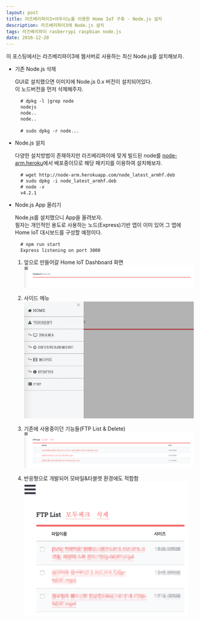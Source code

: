 ```yaml
--- 
layout: post
title: 라즈베리파이3+아두이노를 이용한 Home IoT 구축 - Node.js 설치
description: 라즈베리파이3에 Node.js 설치
tags: 라즈베리파이 rasberrypi raspbian node.js
date: 2016-12-20
---
```


이 포스팅에서는 라즈베리파이3에 웹서버로 사용하는 최신 Node.js를 설치해보자.

- 기존 Node.js 삭제

    GUI로 설치했으면 이미지에 Node.js 0.x 버전이 설치되어있다.  
    이 노드버전을 먼저 삭제해주자.

        # dpkg -l |grep node 
        nodejs
        node..
        node..

        # sudo dpkg -r node... 

- Node.js 설치

    다양한 설치방법이 존재하지만 라즈베리파이에 맞게 빌드된 node를 [node-arm.heroku](http://node-arm.herokuapp.com)에서 배포중이므로 해당 패키지를 이용하여 설치해보자.

        # wget http://node-arm.herokuapp.com/node_latest_armhf.deb
        # sudo dpkg -i node_latest_armhf.deb
        # node -v
        v4.2.1

- Node.js App 올리기

    Node.js를 설치했으니 App을 올려보자.  
    필자는 개인적인 용도로 사용하는 노드(Express)기반 앱이 이미 있어 그 앱에 Home IoT 대시보드를 구성할 예정이다.

        # npm run start
        Express listening on port 3000

    1. 앞으로 만들어갈 Home IoT Dashboard 화면
    ![](https://github.com/adahnlim/adahnlim.github.io/blob/master/images/node-1.png?raw=true)

    2. 사이드 메뉴  
    ![](https://github.com/adahnlim/adahnlim.github.io/blob/master/images/node-2.png?raw=true)

    3. 기존에 사용중이던 기능들(FTP List & Delete)  
    ![](https://github.com/adahnlim/adahnlim.github.io/blob/master/images/node-3.png?raw=true)

    4. 반응형으로 개발되어 모바일&타블렛 환경에도 적합함
    ![](https://github.com/adahnlim/adahnlim.github.io/blob/master/images/node-4.png?raw=true)



